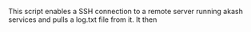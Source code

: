 This script enables a SSH connection to a remote server running akash services and pulls a log.txt file from it. It then
